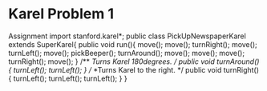 # Karel Problem 1
Assignment
import stanford.karel*;
public class PickUpNewspaperKarel extends SuperKarel{
  public void run(){
    move();
    move();
    turnRight();
    move();
    turnLeft();
    move();
    pickBeeper();
    turnAround();
    move();
    move();
    move();
    turnRight();
    move();
   }
  /** 
    *Turns Karel 180degrees.
    */
    public void turnAround(){
      turnLeft();
      turnLeft();
    }
  /**
    *Turns Karel to the right.
    */
    public void turnRight(){
      turnLeft();
      turnLeft();
      turnLeft();
     }
    }

